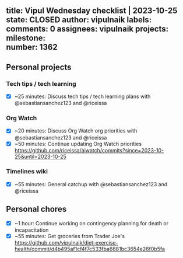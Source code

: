 title:	Vipul Wednesday checklist | 2023-10-25
state:	CLOSED
author:	vipulnaik
labels:	
comments:	0
assignees:	vipulnaik
projects:	
milestone:	
number:	1362
--
## Personal projects

### Tech tips / tech learning

- [x] ~25 minutes: Discuss tech tips / tech learning plans with @sebastiansanchez123 and @riceissa

### Org Watch

- [x] ~20 minutes: Discuss Org Watch org priorities with @sebastiansanchez123 and @riceissa
- [x] ~50 minutes: Continue updating Org Watch priorities https://github.com/riceissa/aiwatch/commits?since=2023-10-25&until=2023-10-25 

### Timelines wiki

- [x] ~55 minutes: General catchup with @sebastiansanchez123 and @riceissa

## Personal chores

- [x] ~1 hour: Continue working on contingency planning for death or incapacitation
- [x] ~55 minutes: Get groceries from Trader Joe's https://github.com/vipulnaik/diet-exercise-health/commit/d4b495af1cf4f7c533fba6681bc3654e26f0b5fa 

